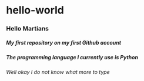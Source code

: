 # hello-world
### Hello Martians
##### My first repository on my first Github account


##### The programming language I currently use is Python
###### Well okay I do not know what more to type 
